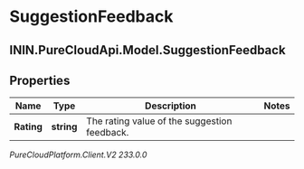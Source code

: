 # SuggestionFeedback

## ININ.PureCloudApi.Model.SuggestionFeedback

## Properties

|Name | Type | Description | Notes|
|------------ | ------------- | ------------- | -------------|
| **Rating** | **string** | The rating value of the suggestion feedback. | |



_PureCloudPlatform.Client.V2 233.0.0_
